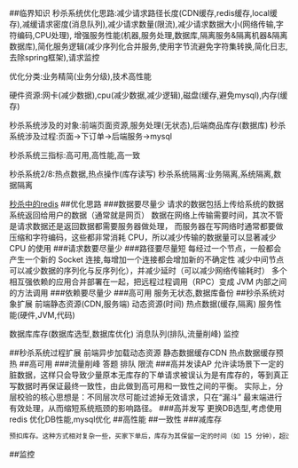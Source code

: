 ##临界知识
秒杀系统优化思路:减少请求路径长度(CDN缓存,redis缓存,local缓存),减缓请求密度(消息队列),减少请求数量(限流),减少请求数据大小(网络传输,字符编码,CPU处理),
增强服务性能(机器,服务处理,数据库,隔离服务&隔离机器&隔离数据库),简化服务逻辑(减少序列化合并服务,使用字节流避免字符集转换,简化日志,去除spring框架),请求监控

优化分类:业务精简(业务分级),技术高性能

硬件资源:网卡(减少数据),cpu(减少数据,减少逻辑),磁盘(缓存,避免mysql),内存(缓存)

秒杀系统涉及的对象:前端页面资源,服务处理(无状态),后端商品库存(数据库)
秒杀系统涉及过程:页面->下订单->后端服务->mysql

秒杀系统三指标:高可用,高性能,高一致

秒杀系统2/8:热点数据,热点操作(库存读写)
秒杀系统隔离:业务隔离,系统隔离,数据隔离

[秒杀中的redis](https://time.geekbang.org/column/article/307421)
[](https://zhuanlan.zhihu.com/p/92563050)
##优化思路
###数据要尽量少
请求的数据包括上传给系统的数据
系统返回给用户的数据（通常就是网页）
数据在网络上传输需要时间，其次不管是请求数据还是返回数据都需要服务器做处理，
而服务器在写网络时通常都要做压缩和字符编码，这些都非常消耗 CPU，所以减少传输的数据量可以显著减少 CPU 的使用
###请求数要尽量少
###路径要尽量短
每经过一个节点，一般都会产生一个新的 Socket 连接,每增加一个连接都会增加新的不确定性
减少中间节点可以减少数据的序列化与反序列化），并减少延时（可以减少网络传输耗时）
多个相互强依赖的应用合并部署在一起，把远程过程调用（RPC）变成 JVM 内部之间的方法调用
###依赖要尽量少
###高可用
服务无状态,数据库备份
##秒杀系统对象扩展
前端静态资源(CDN,服务端)
动态资源(时间)
热点数据(缓存,隔离)
服务性能(硬件,JVM,代码)

数据库库存(数据库选型,数据库优化)
消息队列(排队,流量削峰)
监控

##秒杀系统过程扩展
前端异步加载动态资源
静态数据缓存CDN
热点数据缓存预热
##高可用
###流量削峰
答题
排队
限流
###高并发读AP
允许读场景下一定的脏数据，这样只会导致少量原本无库存的下单请求被误认为是有库存的，等到真正写数据时再保证最终一致性，由此做到高可用和一致性之间的平衡。
实际上，分层校验的核心思想是：不同层次尽可能过滤掉无效请求，只在“漏斗” 最末端进行有效处理，从而缩短系统瓶颈的影响路径。
###高并发写
更换DB选型,考虑使用redis
优化DB性能,mysql优化
##高性能
##一致性
###减库存
```asp
预扣库存。这种方式相对复杂一些，买家下单后，库存为其保留一定的时间（如 15 分钟），超过这段时间，库存自动释放，释放后其他买家可以购买
```
##监控
